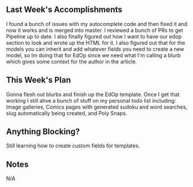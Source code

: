## Last Week's Accomplishments

I found a bunch of issues with my autocomplete code and then fixed it and now it works and is merged into master. I reviewed a bunch of PRs to get Pipeline up to date. I also finally figured out how I want to have our edop section to look and wrote up the HTML for it. I also figured out that for the models you can inherit and add whatever fields you need to create a new model, so Im doing that for EdOp since we need what I'm calling a blurb which gives some context for the author in the article.

## This Week's Plan

Gonna flesh out blurbs and finish up the EdOp template. Once I get that working I still ahve a bunch of stuff on my personal todo list including: Image galleries, Comics pages with generated sudoku and word searches, slug automatically being created, and Poly Snaps. 

## Anything Blocking?

Still learning how to create custom fields for templates.

## Notes

N/A
